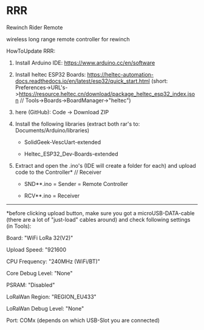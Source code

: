 # RRR
Rewinch Rider Remote

wireless long range remote controller for rewinch

HowToUpdate RRR:

1. Install Arduino IDE: https://www.arduino.cc/en/software
2. Install heltec ESP32 Boards: https://heltec-automation-docs.readthedocs.io/en/latest/esp32/quick_start.html
  (short: Preferences->URL's->https://resource.heltec.cn/download/package_heltec_esp32_index.json // Tools->Boards->BoardManager->"heltec")
3. here (GitHub): Code -> Download ZIP
4. Install the following libraries (extract both rar's to: Documents/Arduino/libraries)
    
    - SolidGeek-VescUart-extended
    
    - Heltec_ESP32_Dev-Boards-extended
5. Extract and open the .ino's (IDE will create a folder for each) and upload code to the Controller* // Receiver
    
    - SND**.ino = Sender = Remote Controller
    
    - RCV**.ino = Receiver

- - - - - -

*before clicking upload button, make sure you got a microUSB-DATA-cable (there are a lot of "just-load" cables around) and check following settings (in Tools):

Board: "WiFi LoRa 32(V2)"

Upload Speed: "921600

CPU Frequency: "240MHz (WiFi/BT)"

Core Debug Level: "None"

PSRAM: "Disabled"

LoRaWan Region: "REGION_EU433"

LoRaWan Debug Level: "None"

Port: COMx (depends on which USB-Slot you are connected)
